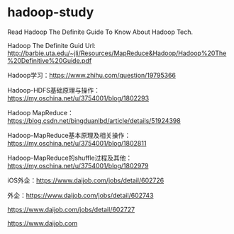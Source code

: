 # hadoop-study
Read Hadoop The Definite Guide To Know About Hadoop Tech.

Hadoop The Definite Guid Url: http://barbie.uta.edu/~jli/Resources/MapReduce&Hadoop/Hadoop%20The%20Definitive%20Guide.pdf

Hadoop学习：https://www.zhihu.com/question/19795366

Hadoop-HDFS基础原理与操作：https://my.oschina.net/u/3754001/blog/1802293

Hadoop MapReduce：https://blog.csdn.net/bingduanlbd/article/details/51924398

Hadoop-MapReduce基本原理及相关操作：https://my.oschina.net/u/3754001/blog/1802811

Hadoop-MapReduce的shuffle过程及其他：https://my.oschina.net/u/3754001/blog/1802979

iOS外企：https://www.daijob.com/jobs/detail/602726

外企：https://www.daijob.com/jobs/detail/602743

https://www.daijob.com/jobs/detail/602727

https://www.daijob.com
